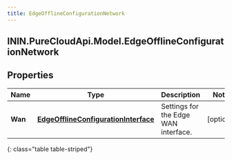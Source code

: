 ```yaml
---
title: EdgeOfflineConfigurationNetwork
---
```

## ININ.PureCloudApi.Model.EdgeOfflineConfigurationNetwork

## Properties

|Name | Type | Description | Notes|
|------------ | ------------- | ------------- | -------------|
| **Wan** | [**EdgeOfflineConfigurationInterface**](EdgeOfflineConfigurationInterface.html) | Settings for the Edge WAN interface. | [optional] |
{: class="table table-striped"}


